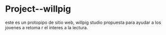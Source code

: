 # Project--willpig
este es un protopipo de sitio web, willpig studio propuesta para ayudar a los jovenes a retoma r el interes a la lectura.
